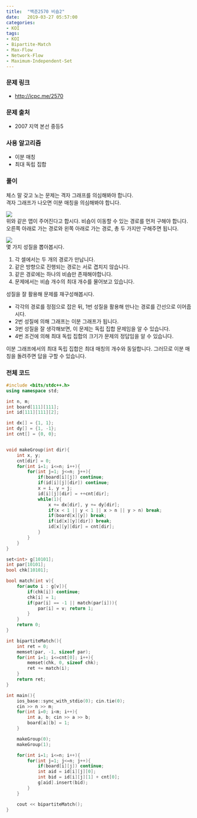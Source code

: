 ```yaml
---
title:  "백준2570 비숍2"
date:   2019-03-27 05:57:00
categories:
- KOI
tags:
- KOI
- Bipartite-Match
- Max-Flow
- Network-Flow
- Maximum-Independent-Set
---
```


### 문제 링크
* http://icpc.me/2570

### 문제 출처
* 2007 지역 본선 중등5

### 사용 알고리즘
* 이분 매칭
* 최대 독립 집합

### 풀이
체스 말 갖고 노는 문제는 격자 그래프를 의심해봐야 합니다.<br>
격자 그래프가 나오면 이분 매칭을 의심해봐야 합니다.

<img src = "https://i.imgur.com/sRwT15E.png"><br>
위와 같은 맵이 주어진다고 합시다. 비숍이 이동할 수 있는 경로를 먼저 구해야 합니다. 오른쪽 아래로 가는 경로와 왼쪽 아래로 가는 경로, 총 두 가지만 구해주면 됩니다.

<img src = "https://i.imgur.com/NbW663n.png"><br>
몇 가지 성질을 뽑아봅시다.
1. 각 셀에서는 두 개의 경로가 만납니다.
2. 같은 방향으로 진행되는 경로는 서로 겹치지 않습니다.
3. 같은 경로에는 하나의 비숍만 존재해야합니다.
4. 문제에서는 비숍 개수의 최대 개수를 물어보고 있습니다.

성질을 잘 활용해 문제를 재구성해봅시다.
* 각각의 경로를 정점으로 잡은 뒤, 1번 성질을 활용해 만나는 경로를 간선으로 이어줍시다.
* 2번 성질에 의해 그래프는 이분 그래프가 됩니다.
* 3번 성질을 잘 생각해보면, 이 문제는 독립 집합 문제임을 알 수 있습니다.
* 4번 조건에 의해 최대 독립 집합의 크기가 문제의 정답임을 알 수 있습니다.

이분 그래프에서의 최대 독립 집합은 최대 매칭의 개수와 동일합니다. 그러므로 이분 매칭을 돌려주면 답을 구할 수 있습니다.

### 전체 코드
```cpp
#include <bits/stdc++.h>
using namespace std;

int n, m;
int board[111][111];
int id[111][111][2];

int dx[] = {1, 1};
int dy[] = {1, -1};
int cnt[] = {0, 0};


void makeGroup(int dir){
	int x, y;
	cnt[dir] = 0;
	for(int i=1; i<=n; i++){
		for(int j=1; j<=n; j++){
			if(board[i][j]) continue;
			if(id[i][j][dir]) continue;
			x = i, y = j;
			id[i][j][dir] = ++cnt[dir];
			while(1){
				x += dx[dir], y += dy[dir];
				if(x < 1 || y < 1 || x > n || y > n) break;
				if(board[x][y]) break;
				if(id[x][y][dir]) break;
				id[x][y][dir] = cnt[dir];
			}
		}
	}
}

set<int> g[10101];
int par[10101];
bool chk[10101];

bool match(int v){
	for(auto i : g[v]){
		if(chk[i]) continue;
		chk[i] = 1;
		if(par[i] == -1 || match(par[i])){
			par[i] = v; return 1;
		}
	}
	return 0;
}

int bipartiteMatch(){
	int ret = 0;
	memset(par, -1, sizeof par);
	for(int i=1; i<=cnt[0]; i++){
		memset(chk, 0, sizeof chk);
		ret += match(i);
	}
	return ret;
}

int main(){
	ios_base::sync_with_stdio(0); cin.tie(0);
	cin >> n >> m;
	for(int i=0; i<m; i++){
		int a, b; cin >> a >> b;
		board[a][b] = 1;
	}

	makeGroup(0);
	makeGroup(1);

	for(int i=1; i<=n; i++){
		for(int j=1; j<=n; j++){
			if(board[i][j]) continue;
			int aid = id[i][j][0];
			int bid = id[i][j][1] + cnt[0];
			g[aid].insert(bid);
		}
	}

	cout << bipartiteMatch();
}
```

